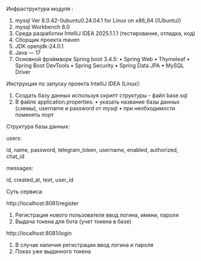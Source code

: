 Инфраструктура модуля :
1. mysql  Ver 8.0.42-0ubuntu0.24.04.1 for Linux on x86_64 ((Ubuntu))
2. mysql Workbench 8.0
3. Среда разработки IntelliJ IDEA 2025.1.1.1 (тестирование, отладка, код)
4. Сборщик проекта maven
5. JDK openjdk-24.0.1
6. Java — 17
7. Основной фрэймворк Spring boot 3.4.5:
    • Spring Web
    • Thymeleaf
    • Spring Boot DevTools
    • Spring Security
    • Spring Data JPA
    • MySQL Driver


Инструкция по запуску проекта IntelliJ IDEA (Linux):
1. Создать базу данных используя скрипт структуры - файл base.sql 
2. В файле application.properties:
    • указать название базы данных (схемы), username и password от mysql
    • при необходимости поменять порт
   
   
Структура базы данных:

users:

id, name, password, telegram_token, username, enabled, authorized, chat_id


messages:

id, created_at, text, user_id


Суть сервиса:

http://localhost:8081/register
1. Регистрация нового пользователя ввод логина, имени, пароля
2. Выдача токена для бота (учет токена в базе)

http://localhost:8081/login
1. В случае наличия регистрации ввод логина и пароля
2. Показ уже выданного токена

